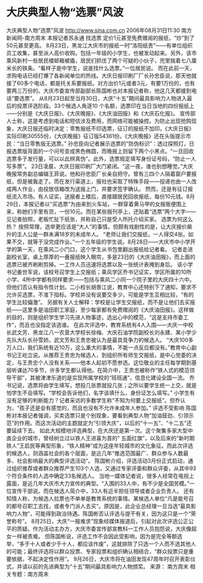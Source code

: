 # 大庆典型人物“选票”风波

大庆典型人物“选票”风波
http://www.sina.com.cn 2006年08月31日11:30 南方新闻网-南方周末
本报记者苏永通
找选票
定价1元甚至免费赠阅的报纸，“炒”到了50元甚至更高。
8月23日，黑龙江大庆市的报纸一时“洛阳纸贵”——有单位组织员工收集，甚至派人高价收购。包括一年级的小学生，也被发动起来。另外，该市乘风新村一些居民楼邮箱被撬，居民们抓住了两个可疑的小伙子，兜里揣着七八厘米长的铁条。“看样子是中学生，说是找什么选票。”一位居民说。
而在此前一天，求购电话已经打爆了各新闻单位的热线。大庆日报印刷厂厂长孙忠臣说，那天他就接了60多个电话，都是托关系要报纸。对方出价1元或者3元，有要1万份的，也有要两三万份的。大庆市委宣传部副部长陈国彬也对本报记者称，他这几天都接到电话“要选票”。
从8月23日起至当月30日，大庆“十五”期间最具影响力人物进入最后的投票评选阶段。33个候选人角逐10 个名额，选票印在当日当地的四份报纸上——分别是《大庆日报》、《大庆晚报》、《大庆油田报》和《大庆石化报》。
宣传部人士称，这是考虑到电话和短信涉及费用，而网络可能被操控。为防止出现抢购现象，大庆日报还临时决定：零售报纸不印选票，征订的报纸不加印。《大庆日报》实际印刷30555份，《大庆晚报》征订版54361份。《大庆晚报》还在头版提示市民：“当日零售版无选票。”
孙忠臣向记者展示选票的“防伪标识”：透过探照灯，日报选票版背面的一个问号变成黑色椭圆，而晚报上则留下两个小黑点。“一旦回收选票多于发行量，可以以此辨真伪”。此外，选票规定填写身份证号码，“防止一人写多票”。
23日凌晨，大庆日报印刷厂大门紧闭。“这一夜，谁也别想睡觉。”大庆晚报常务副总编辑王菲说。他和孙忠臣厂长亲自把守。曾有三四个人隔着窗户要报纸，但是被轰走了。而在发行渠道上，报社也采取了特殊手段——投递也由一人改成两人作业，由投放信箱改为送报上门，并要求签字确认。
然而，还是有征订报纸流入市场。有人证实，送报者上楼后，直接跟居民回收报纸，每份10元钱。8月29日，本报记者以“买选票”为由来到火车站，一群穿着黄马甲的女报贩便围上来，称她们手里有货，一份10元。而在某些报刊亭上，还贴着“选票”两个大字——见记者拍照，老板忙扯下纸张，并称自己只是受人所托介绍买家。
选票为何这么热？
按照常理，选举更应该是“大人”的事情。但颇有戏剧性的是，让大庆报价飙升的主人公是一群未满18岁的未成年人。
“老师让我们交报纸，一人得交4张。如果不交，就等于没完成作业。”一个五年级的学生说。8月28日——大庆市中小学开学的第一天，在乘风二小门口，这个学生从书包里翻出报纸给记者看。
记者走进副校长室，桌上厚厚的一叠报纸映入眼帘，多是23日的《大庆油田报》，而上面的选票已被齐刷刷剪掉。一工作人员迅速将选票以及一张统计表掩到身后。
该小学书记姜世军说，该校号召学生上交报纸；乘风学区乔书记证实，学区所属的10所小学、4所中学都有同样要求——包括与乘风二小同一个院子里的大庆四十六中。
但他们否认有指令性计划。二小校长胡景江说，教育中心还特别下了通知，要求不允许买选票，不准下指标。学校并没有说要交多少，可能是学生互相比较，“有的学生比较偏激”。
另据有关人士解释：学校是让学生交报纸，而不是让他们去买报纸——这里多是油田职工家庭，至少每家都有免费赠阅的《大庆油田报》。这样做的目的，则是组织学生学习先进人物事迹，选出心中的模范，“这是支持市委工作”，而且也没指定该选谁。
在此次评选中，教育系统有4人入围——大庆一中校长武文芳、黑龙江八一农垦大学校长徐梅、大庆石油学院副校长刘永建、某小学少先队大队长孙雪娇。武文芳和王贵忠被认为是最具竞争力的候选人。
“大庆100多万人口，我们系统有近10万，这么重大的事情，不能一点反应都没有。”教育中心副书记王屹立说。从推荐王贵忠为候选人，到组织所有师生交报纸，是中心党委的决定，与王贵忠个人没有关系——他本人起初不愿参选。这位敬业的主任每学期到基层听课达70多节，许多学生都认得他。在简介中，王贵忠被称作“铁人式的模范领导干部”，其被津津乐道的是实现所属学校的“班班通”，信息化建设全国一流。
乔书记说，选票将由学生填写，想投几张票就投几张；之所以要学生统一上交，就是怕学生不会填写。“学校会告诉他们，名字该填什么，身份证怎么填写。”
小学生有没有足够的判断能力？记者采访的多数学生称“不知为何要上交报纸”。但乔认为，“孩子还是会有感觉的，而且也没有不允许未成年人参加。”
评选不受影响
陈国彬对本报记者强调，买卖选票只是个别现象，要看到典型人物“加油鼓劲、引领示范”的作用。而这次活动的主题就定为“引领大庆”，以后的“十一五”、“十二五”还要延续下去。
如此大规模地评选典型，在大庆还是第一次。这个聚集多家大型中直企业的城市，曾经树立过以铁人王进喜为首的“ 五面红旗”，以及后来的“新时期铁人”王启民等典型形象，“铁人精神”成为这座年轻城市的文化象征。而此次评选的候选人，则涵盖社会的各个层面，是近几年“推选范围最广、群众参与人数最多、社会影响最大的典型评选活动”。
陈国彬介绍，评选活动3月份正式启动，通过组织推荐或者群众推荐产生103个人选，又通过专家评委和群众评委，从其中93个符合条件的人选中确定33名候选人。
当地一媒体记者说，很多人经常在电视上露面，是近几年大庆市大力宣传的典型。“入围的33人中，有不少是全国劳模。”一位宣传干部说。而在候选人简介中，33人有近半担任领导或者企业负责人。
还有知情人称，为候选人拉票也不单单是教育系统的事情。某候选人单位“凡是能号召的都号召职工去找，或者专门派人去买”。原因是，此企业总经理一旦当选“最具影响力人物”，可能得到政治待遇。陈国彬否认评选与提干有关，因为这只是一个“荣誉称号”。
8月25日，大庆“一报难求”现象经媒体报道后，引起对此次评选公正公平的质疑。作为活动主办方，大庆市委宣传部宣教科一工作人员抱怨说，大庆像超女一样被责难。
但陈国彬说，评选工作不会因此受影响，因为是完全等额选举，“多于十人或者少于十人，都应该作废”，这就排除了只选一个人而不选其他人的可能；最终评选将以群众投票、专家投票和组织确认相结合，“群众投票只是重要依据，不起决定性作用”。
9月26日，大庆市将在油田发现47周年时召开表彰仪式，并请以前的先进典型为“十五”期间最具影响力人物颁奖。 来源：
南方周末
相关专题：南方周末 

